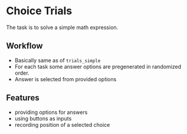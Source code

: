 # Choice Trials

The task is to solve a simple math expression.

## Workflow

- Basically same as of `trials_simple`
- For each task some answer options are pregenerated in randomized order.
- Answer is selected from provided options

## Features

- providing options for answers
- using buttons as inputs
- recording position of a selected choice